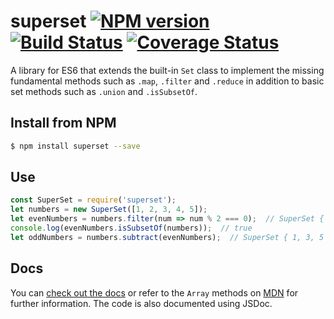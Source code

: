# superset [![NPM version][npm-image]][npm-url] [![Build Status][travis-image]][travis-url] [![Coverage Status][coveralls-image]][coveralls-url]

A library for ES6 that extends the built-in `Set` class to implement the missing fundamental methods such as `.map`,
`.filter` and `.reduce` in addition to basic set methods such as `.union` and `.isSubsetOf`.

## Install from NPM

```sh
$ npm install superset --save
```

## Use

```js
const SuperSet = require('superset');
let numbers = new SuperSet([1, 2, 3, 4, 5]);
let evenNumbers = numbers.filter(num => num % 2 === 0);  // SuperSet { 2, 4 }
console.log(evenNumbers.isSubsetOf(numbers));  // true
let oddNumbers = numbers.subtract(evenNumbers);  // SuperSet { 1, 3, 5 }
```

## Docs

You can [check out the docs](https://superset.readthedocs.org/en/latest/DOCS/) or refer to the `Array` methods on 
[MDN](https://developer.mozilla.org) for further information. The code is also documented using JSDoc.

[npm-image]: https://img.shields.io/npm/v/superset.svg?style=flat-square
[npm-url]: https://www.npmjs.com/package/superset
[travis-image]: https://img.shields.io/travis/BYK/superset/master.svg?style=flat-square
[travis-url]: https://travis-ci.org/BYK/superset
[coveralls-image]: https://img.shields.io/coveralls/BYK/superset/master.svg?style=flat-square
[coveralls-url]: https://coveralls.io/r/BYK/superset?branch=master
